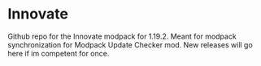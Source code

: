 # Innovate
Github repo for the Innovate modpack for 1.19.2. Meant for modpack synchronization for Modpack Update Checker mod. New releases will go here if im competent for once.
